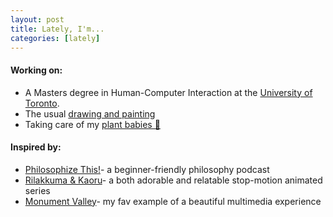 ```yaml
---
layout: post
title: Lately, I'm...
categories: [lately]
---
```


#### Working on:

* A Masters degree in Human-Computer Interaction at the [University of Toronto](http://www.dgp.toronto.edu).
* The usual [drawing and painting](https://bickybilly.github.io/art/)
* Taking care of my [plant babies 🌱](https://www.youtube.com/watch?v=l0vrsO3_HpU)

#### Inspired by:

* [Philosophize This!](https://philosophizethis.org)- a beginner-friendly philosophy podcast
* [Rilakkuma & Kaoru](https://www.netflix.com/ca/title/80196883)- a both adorable and relatable stop-motion animated series
* [Monument Valley](https://www.monumentvalleygame.com/mv2)- my fav example of a beautiful multimedia experience